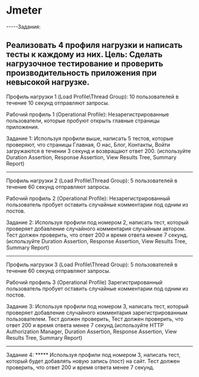 # Jmeter
-----Задания: 

Реализовать 4 профиля нагрузки и написать тесты к каждому из них.
Цель: Сделать нагрузочное тестирование и проверить производительность приложения при невысокой нагрузке.
-------------------------
Профиль нагрузки 1 (Load Profile\Thread Group):
10 пользователей в течение 10 секунд отправляют запросы.

Рабочий профиль 1 (Operational Profile):
Незарегистрированные пользователи, которые пробуют открыть главные страницы приложения.

Задание 1:  Используя профили выше, написать 5 тестов, которые проверяют, что страницы Главная, О нас, Блог, Контакты, Войти загружаются в течении 3 секунд и возвращают ответ 200. (используйте Duration Assertion, Response Assertion, View Results Tree, Summary Report)

-------------------------

Профиль нагрузки 2 (Load Profile\Thread Group):
5 пользователей в течение 60 секунд отправляют запросы.

Рабочий профиль 2 (Operational Profile):
Незарегистрированный пользователь пробует оставить случайные комментарии под одним из постов.

Задание 2: Используя профили под номером 2, написать тест, который проверяет добавление случайного комментария случайным автором. Тест должен проверить, что ответ 200 и время ответа менее 7 секунд.(используйте Duration Assertion, Response Assertion, View Results Tree, Summary Report)

-------------------------

Профиль нагрузки 3 (Load Profile\Thread Group):
5 пользователей в течение 60 секунд отправляют запросы.

Рабочий профиль 3 (Operational Profile) 
Зарегистрированный пользователь пробует оставить случайные комментарии под одним из постов.

Задание 3: Используя профили под номером 3, написать тест, который проверяет добавление случайного комментария зарегистрированным пользователем. Тест должен проверить, Тест должен проверить, что ответ 200 и время ответа менее 7 секунд.(используйте HTTP Authorization Manager, Duration Assertion, Response Assertion, View Results Tree, Summary Report)

-------------------------

Задание 4:  ***** Используя профили под номером 3, написать тест, который будет добавлять новую запись (пост) на сайт. Тест должен проверить, что ответ 200 и время ответа менее 7 секунд.
